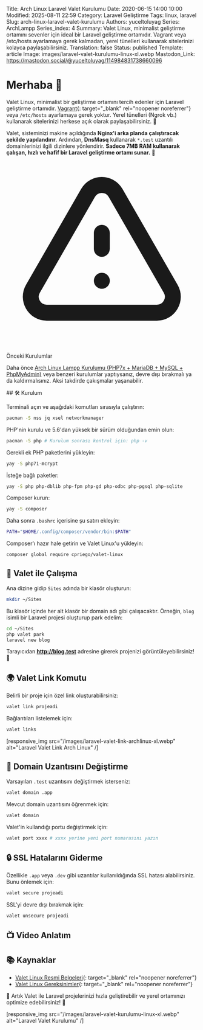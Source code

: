 Title: Arch Linux Laravel Valet Kurulumu
Date: 2020-06-15 14:00 10:00
Modified: 2025-08-11 22:59
Category: Laravel Geliştirme
Tags: linux, laravel
Slug: arch-linux-laravel-valet-kurulumu
Authors: yuceltoluyag
Series: ArchLampp
Series_index: 4
Summary: Valet Linux, minimalist geliştirme ortamını sevenler için ideal bir Laravel geliştirme ortamıdır. Vagrant veya /etc/hosts ayarlamaya gerek kalmadan, yerel tünelleri kullanarak sitelerinizi kolayca paylaşabilirsiniz.
Translation: false
Status: published
Template: article
Image: images/laravel-valet-kurulumu-linux-xl.webp
Mastodon_Link: https://mastodon.social/@yuceltoluyag/114984831738660096



# Merhaba 👋

Valet Linux, minimalist bir geliştirme ortamını tercih edenler için Laravel geliştirme ortamıdır. [Vagrant](/archlinux-virtualbox-vagrant-laravel-phpmyadmin-kurulumu){: target="_blank" rel="noopener noreferrer"} veya `/etc/hosts` ayarlamaya gerek yoktur. Yerel tünelleri (Ngrok vb.) kullanarak sitelerinizi herkese açık olarak paylaşabilirsiniz. 🚀

Valet, sisteminizi makine açıldığında **Nginx'i arka planda çalıştıracak şekilde yapılandırır**. Ardından, **DnsMasq** kullanarak `*.test` uzantılı domainlerinizi ilgili dizinlere yönlendirir. **Sadece 7MB RAM kullanarak çalışan, hızlı ve hafif bir Laravel geliştirme ortamı sunar.** 🎯

<div class="info-box warning">
    <svg xmlns="http://www.w3.org/2000/svg" class="w-6 h-6" fill="none" viewBox="0 0 24 24" stroke="currentColor">
        <path stroke-linecap="round" stroke-linejoin="round" stroke-width="2" d="M12 9v2m0 4h.01m-6.938 4h13.856c1.54 0 2.502-1.667 1.732-3L13.732 4c-.77-1.333-2.694-1.333-3.464 0L3.34 16c-.77 1.333.192 3 1.732 3z" />
    </svg>
    <div>
        <div class="alert-title">Önceki Kurulumlar</div>
        <p>Daha önce <a href="https://yuceltoluyag.github.io/arch-linux-lampp-kurulumu-php7x-mariadb-mysql-phpmyadmin/" target="_blank" rel="noopener noreferrer">Arch Linux Lampp Kurulumu (PHP7x + MariaDB + MySQL + PhpMyAdmin)</a> veya benzeri kurulumlar yaptıysanız, devre dışı bırakmalı ya da kaldırmalısınız. Aksi takdirde çakışmalar yaşanabilir.</p>
    </div>
</div>
## 🛠 Kurulum

Terminali açın ve aşağıdaki komutları sırasıyla çalıştırın:

```bash
pacman -S nss jq xsel networkmanager
```

PHP'nin kurulu ve 5.6'dan yüksek bir sürüm olduğundan emin olun:

```bash
pacman -S php # Kurulum sonrası kontrol için: php -v
```

Gerekli ek PHP paketlerini yükleyin:

```bash
yay -S php71-mcrypt
```

İsteğe bağlı paketler:

```bash
yay -S php php-dblib php-fpm php-gd php-odbc php-pgsql php-sqlite
```

Composer kurun:

```bash
yay -S composer
```

Daha sonra `.bashrc` içerisine şu satırı ekleyin:

```bash
PATH="$HOME/.config/composer/vendor/bin:$PATH"
```

Composer'ı hazır hale getirin ve Valet Linux'u yükleyin:

```bash
composer global require cpriego/valet-linux
```

## 🎉 Valet ile Çalışma

Ana dizine gidip `Sites` adında bir klasör oluşturun:

```bash
mkdir ~/Sites
```

Bu klasör içinde her alt klasör bir domain adı gibi çalışacaktır. Örneğin, `blog` isimli bir Laravel projesi oluşturup park edelim:

```bash
cd ~/Sites
php valet park
laravel new blog
```

Tarayıcıdan **http://blog.test** adresine girerek projenizi görüntüleyebilirsiniz! 🎊

## 🌍 Valet Link Komutu

Belirli bir proje için özel link oluşturabilirsiniz:

```bash
valet link projeadi
```

Bağlantıları listelemek için:

```bash
valet links
```


[responsive_img src="/images/laravel-valet-link-archlinux-xl.webp" alt="Laravel Valet Link Arch Linux" /]

## 🔧 Domain Uzantısını Değiştirme

Varsayılan `.test` uzantısını değiştirmek isterseniz:

```bash
valet domain .app
```

Mevcut domain uzantısını öğrenmek için:

```bash
valet domain
```

Valet'in kullandığı portu değiştirmek için:

```bash
valet port xxxx # xxxx yerine yeni port numarasını yazın
```

## 🔒 SSL Hatalarını Giderme

Özellikle `.app` veya `.dev` gibi uzantılar kullanıldığında SSL hatası alabilirsiniz. Bunu önlemek için:

```bash
valet secure projeadi
```

SSL'yi devre dışı bırakmak için:

```bash
valet unsecure projeadi
```

## 📺 Video Anlatım

<script type="module" src="https://cdn.jsdelivr.net/npm/@justinribeiro/lite-youtube@1/lite-youtube.min.js"></script>

<lite-youtube videoid="-Qdxa0XjkgQ"></lite-youtube>

## 📚 Kaynaklar

- [Valet Linux Resmi Belgeleri](https://cpriego.github.io/valet-linux/index#installation){: target="_blank" rel="noopener noreferrer"}
- [Valet Linux Gereksinimler](https://cpriego.github.io/valet-linux/requirements.html#arch){: target="_blank" rel="noopener noreferrer"}

🎯 Artık Valet ile Laravel projelerinizi hızla geliştirebilir ve yerel ortamınızı optimize edebilirsiniz! 🚀

[responsive_img src="/images/laravel-valet-kurulumu-linux-xl.webp" alt="Laravel Valet Kurulumu" /]
